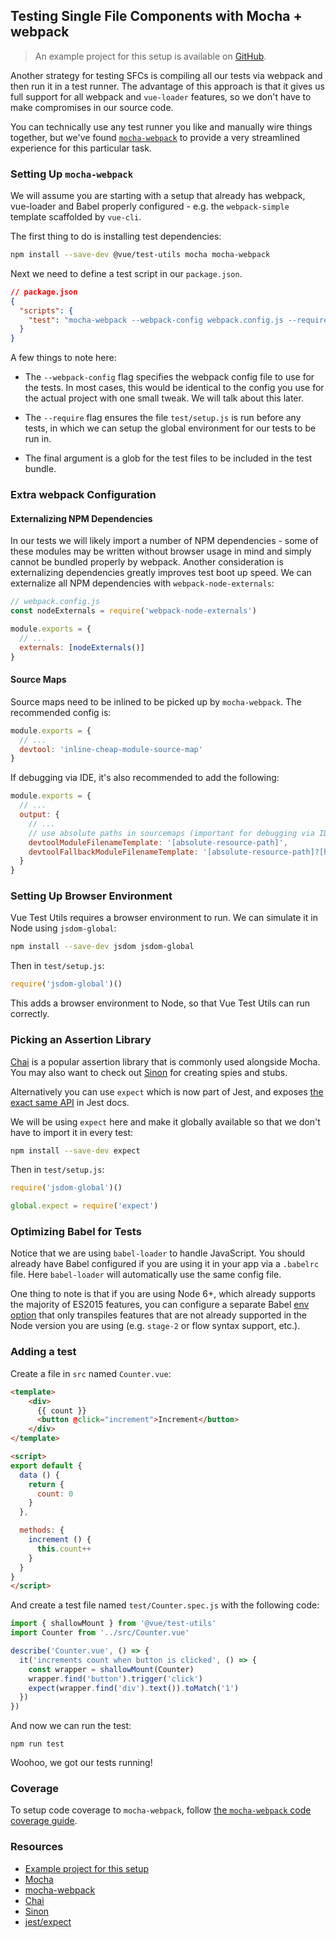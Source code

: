 ## Testing Single File Components with Mocha + webpack

> An example project for this setup is available on [GitHub](https://github.com/vuejs/vue-test-utils-mocha-webpack-example).

Another strategy for testing SFCs is compiling all our tests via webpack and then run it in a test runner. The advantage of this approach is that it gives us full support for all webpack and `vue-loader` features, so we don't have to make compromises in our source code.

You can technically use any test runner you like and manually wire things together, but we've found [`mocha-webpack`](https://github.com/zinserjan/mocha-webpack) to provide a very streamlined experience for this particular task.

### Setting Up `mocha-webpack`

We will assume you are starting with a setup that already has webpack, vue-loader and Babel properly configured - e.g. the `webpack-simple` template scaffolded by `vue-cli`.

The first thing to do is installing test dependencies:

``` bash
npm install --save-dev @vue/test-utils mocha mocha-webpack
```

Next we need to define a test script in our `package.json`.

```json
// package.json
{
  "scripts": {
    "test": "mocha-webpack --webpack-config webpack.config.js --require test/setup.js test/**/*.spec.js"
  }
}
```

A few things to note here:

- The `--webpack-config` flag specifies the webpack config file to use for the tests. In most cases, this would be identical to the config you use for the actual project with one small tweak. We will talk about this later.

- The `--require` flag ensures the file `test/setup.js` is run before any tests, in which we can setup the global environment for our tests to be run in.

- The final argument is a glob for the test files to be included in the test bundle.

### Extra webpack Configuration

#### Externalizing NPM Dependencies

In our tests we will likely import a number of NPM dependencies - some of these modules may be written without browser usage in mind and simply cannot be bundled properly by webpack. Another consideration is externalizing dependencies greatly improves test boot up speed. We can externalize all NPM dependencies with `webpack-node-externals`:

```js
// webpack.config.js
const nodeExternals = require('webpack-node-externals')

module.exports = {
  // ...
  externals: [nodeExternals()]
}
```

#### Source Maps

Source maps need to be inlined to be picked up by `mocha-webpack`. The recommended config is:

``` js
module.exports = {
  // ...
  devtool: 'inline-cheap-module-source-map'
}
```

If debugging via IDE, it's also recommended to add the following:

``` js
module.exports = {
  // ...
  output: {
    // ...
    // use absolute paths in sourcemaps (important for debugging via IDE)
    devtoolModuleFilenameTemplate: '[absolute-resource-path]',
    devtoolFallbackModuleFilenameTemplate: '[absolute-resource-path]?[hash]'
  }
}
```

### Setting Up Browser Environment

Vue Test Utils requires a browser environment to run. We can simulate it in Node using `jsdom-global`:

```bash
npm install --save-dev jsdom jsdom-global
```

Then in `test/setup.js`:

``` js
require('jsdom-global')()
```

This adds a browser environment to Node, so that Vue Test Utils can run correctly.

### Picking an Assertion Library

[Chai](http://chaijs.com/) is a popular assertion library that is commonly used alongside Mocha. You may also want to check out [Sinon](http://sinonjs.org/) for creating spies and stubs.

Alternatively you can use `expect` which is now part of Jest, and exposes [the exact same API](http://facebook.github.io/jest/docs/en/expect.html#content) in Jest docs.

We will be using `expect` here and make it globally available so that we don't have to import it in every test:

``` bash
npm install --save-dev expect
```

Then in `test/setup.js`:

``` js
require('jsdom-global')()

global.expect = require('expect')
```

### Optimizing Babel for Tests

Notice that we are using `babel-loader` to handle JavaScript. You should already have Babel configured if you are using it in your app via a `.babelrc` file. Here `babel-loader` will automatically use the same config file.

One thing to note is that if you are using Node 6+, which already supports the majority of ES2015 features, you can configure a separate Babel [env option](https://babeljs.io/docs/usage/babelrc/#env-option) that only transpiles features that are not already supported in the Node version you are using (e.g. `stage-2` or flow syntax support, etc.).

### Adding a test

Create a file in `src` named `Counter.vue`:

``` html
<template>
	<div>
	  {{ count }}
	  <button @click="increment">Increment</button>
	</div>
</template>

<script>
export default {
  data () {
    return {
      count: 0
    }
  },

  methods: {
    increment () {
      this.count++
    }
  }
}
</script>
```

And create a test file named `test/Counter.spec.js` with the following code:

```js
import { shallowMount } from '@vue/test-utils'
import Counter from '../src/Counter.vue'

describe('Counter.vue', () => {
  it('increments count when button is clicked', () => {
    const wrapper = shallowMount(Counter)
    wrapper.find('button').trigger('click')
    expect(wrapper.find('div').text()).toMatch('1')
  })
})
```

And now we can run the test:

```
npm run test
```

Woohoo, we got our tests running!

### Coverage

To setup code coverage to `mocha-webpack`, follow [the `mocha-webpack` code coverage guide](https://github.com/zinserjan/mocha-webpack/blob/master/docs/guides/code-coverage.md).

### Resources

- [Example project for this setup](https://github.com/vuejs/vue-test-utils-mocha-webpack-example)
- [Mocha](https://mochajs.org/)
- [mocha-webpack](http://zinserjan.github.io/mocha-webpack/)
- [Chai](http://chaijs.com/)
- [Sinon](http://sinonjs.org/)
- [jest/expect](http://facebook.github.io/jest/docs/en/expect.html#content)
